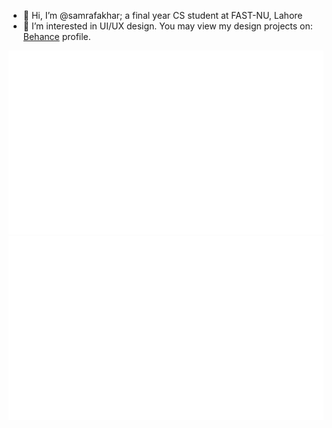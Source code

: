 - 👋 Hi, I’m @samrafakhar; a final year CS student at FAST-NU, Lahore
- 👀 I’m interested in UI/UX design. You may view my design projects on: [Behance](https://www.behance.net/samra_fakhar) profile.

![](https://github.com/samrafakhar/github-stats/blob/master/generated/languages.svg)
![](https://github.com/samrafakhar/github-stats/blob/master/generated/overview.svg)

<!---
samrafakhar/samrafakhar is a ✨ special ✨ repository because its `README.md` (this file) appears on your GitHub profile.
You can click the Preview link to take a look at your changes.
--->
